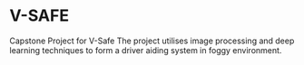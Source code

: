 # V-SAFE
Capstone Project for V-Safe
The project utilises image processing and deep learning techniques to form a driver aiding system in foggy environment.
